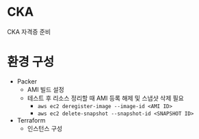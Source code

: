 CKA
==============

CKA 자격증 준비

# 환경 구성
* Packer
    * AMI 빌드 설정
    * 테스트 후 리소스 정리할 때 AMI 등록 해제 및 스냅샷 삭제 필요
        * `aws ec2 deregister-image --image-id <AMI ID>`
        * `aws ec2 delete-snapshot --snapshot-id <SNAPSHOT ID>`
* Terraform
    * 인스턴스 구성
